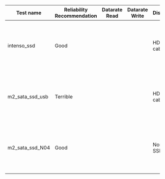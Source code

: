 | Test name         | Reliability Recommendation | Datarate Read | Datarate Write | Display      | Peripherals                                      | SSD Type                                              | SSD Connection                                                     | Power supply                                             |
|-------------------|----------------------------|----------------|----------------|--------------|-------------------------------------------------|-------------------------------------------------------|---------------------------------------------------------------------|-----------------------------------------------------------|
| intenso_ssd       | Good                       |                |                | HDMI cable   | Keyboard & mouse with USB hub and without external power | [Intenso 2.5 inch 2TB performance SSD, SATAIII](https://www.amazon.com/dp/B07NRWN56Q)         | [Geekworm x1100 2.5 inch SATA HDD/SSD shield for raspberry pi](https://geekworm.com/products/x1100)        | [Raspberry Pi Power Adapter Model 27W, Output 5.1 V, 5A (25.5 W)](https://www.raspberrypi.org/products/raspberry-pi-universal-power-supply/) |
| m2_sata_ssd_usb   | Terrible                   |                |                | HDMI cable   | Keyboard & mouse with USB hub and without external power | [Lexar NM610PRO 2TB SSD, M.2 2280 PCIe Gen3x4 NVMe 1.4 Internal](https://www.amazon.com/dp/B08G1B2S8R) | [Beikell M.2 NVME Enclosure, USB 3.2 Gen 2 NVMe to USB Adapter](https://www.amazon.com/dp/B07WD5K6XZ) | [Raspberry Pi Power Adapter Model 27W, Output 5.1 V, 5A (25.5 W)](https://www.raspberrypi.org/products/raspberry-pi-universal-power-supply/) |
| m2_sata_ssd_N04   | Good                       |                |                | None / SSH   | None / SSH                                       | [Lexar NM610PRO 2TB SSD, M.2 2280 PCIe Gen3x4 NVMe 1.4 Internal](https://www.amazon.com/dp/B08G1B2S8R) | [GeeekPi N04 M.2 2280 NVMe SSD Shield for Raspberry Pi 5](https://www.amazon.com/dp/B09CHY5JSQ)             | [Raspberry Pi Power Adapter Model 27W, Output 5.1 V, 5A (25.5 W)](https://www.raspberrypi.org/products/raspberry-pi-universal-power-supply/) |

